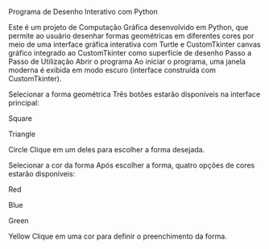 Programa de Desenho Interativo com Python

Este é um projeto de Computação Gráfica desenvolvido em Python, que permite ao usuário desenhar formas geométricas em diferentes cores por meio de uma interface gráfica interativa com Turtle e CustomTkinter canvas gráfico integrado ao CustomTkinter como superfície de desenho
Passo a Passo de Utilização
Abrir o programa
Ao iniciar o programa, uma janela moderna é exibida em modo escuro (interface construída com CustomTkinter).

Selecionar a forma geométrica
Três botões estarão disponíveis na interface principal:

Square

Triangle

Circle
Clique em um deles para escolher a forma desejada.

Selecionar a cor da forma
Após escolher a forma, quatro opções de cores estarão disponíveis:

Red

Blue

Green

Yellow
Clique em uma cor para definir o preenchimento da forma.
